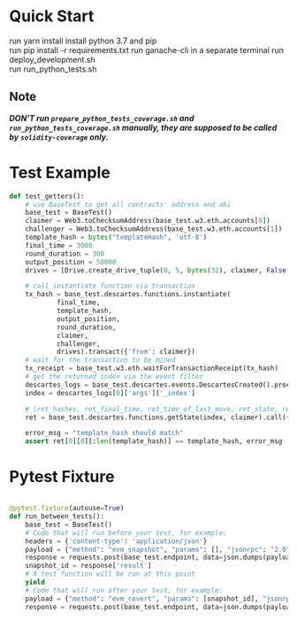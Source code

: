 # Quick Start #

run yarn install
install python 3.7 and pip  
run pip install -r requirements.txt
run ganache-cli in a separate terminal
run deploy_development.sh  
run run_python_tests.sh  

## Note ##

***DON'T run `prepare_python_tests_coverage.sh` and `run_python_tests_coverage.sh` manually, they are supposed to be called by `solidity-coverage` only.***

# Test Example #

```python
def test_getters():
    # use BaseTest to get all contracts' address and abi
    base_test = BaseTest()
    claimer = Web3.toChecksumAddress(base_test.w3.eth.accounts[0])
    challenger = Web3.toChecksumAddress(base_test.w3.eth.accounts[1])
    template_hash = bytes("templateHash", 'utf-8')
    final_time = 3000
    round_duration = 300
    output_position = 50000
    drives = [Drive.create_drive_tuple(0, 5, bytes(32), claimer, False, False)]

    # call instantiate function via transaction
    tx_hash = base_test.descartes.functions.instantiate(
            final_time,
            template_hash,
            output_position,
            round_duration,
            claimer,
            challenger,
            drives).transact({'from': claimer})
    # wait for the transaction to be mined
    tx_receipt = base_test.w3.eth.waitForTransactionReceipt(tx_hash)
    # get the returned index via the event filter
    descartes_logs = base_test.descartes.events.DescartesCreated().processReceipt(tx_receipt)
    index = descartes_logs[0]['args']['_index']

    # (ret_hashes, ret_final_time, ret_time_of_last_move, ret_state, ret_drives)
    ret = base_test.descartes.functions.getState(index, claimer).call({'from': claimer})

    error_msg = "template_hash should match"
    assert ret[0][0][:len(template_hash)] == template_hash, error_msg

```

# Pytest Fixture #

```python

@pytest.fixture(autouse=True)
def run_between_tests():
    base_test = BaseTest()
    # Code that will run before your test, for example:
    headers = {'content-type': 'application/json'}
    payload = {"method": "evm_snapshot", "params": [], "jsonrpc": "2.0", "id": 0}
    response = requests.post(base_test.endpoint, data=json.dumps(payload), headers=headers).json()
    snapshot_id = response['result']
    # A test function will be run at this point
    yield
    # Code that will run after your test, for example:
    payload = {"method": "evm_revert", "params": [snapshot_id], "jsonrpc": "2.0", "id": 0}
    response = requests.post(base_test.endpoint, data=json.dumps(payload), headers=headers).json()

```
